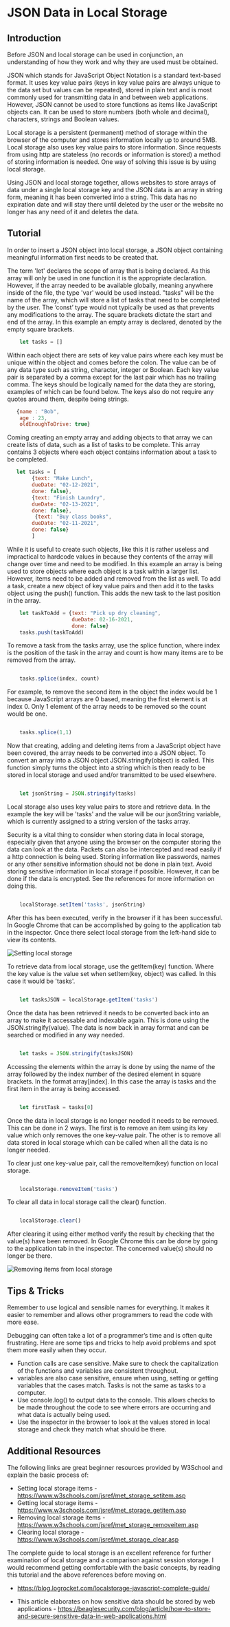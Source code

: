
# JSON Data in Local Storage

## Introduction

Before JSON and local storage can be used in conjunction, an understanding of how they work and why they are used must be obtained. 

JSON which stands for JavaScript Object Notation is a standard text-based format. It uses key value pairs (keys in key value pairs are always unique to the data set but values can be repeated), stored in plain text and is most commonly used for transmitting data in and between web applications. However, JSON cannot be used to store functions as items like JavaScript objects can. It can be used to store numbers (both whole and decimal), characters, strings and Boolean values. 

Local storage is a persistent (permanent) method of storage within the browser of the computer and stores information locally up to around 5MB. Local storage also uses key value pairs to store information. Since requests from using http are stateless (no records or information is stored) a method of storing information is needed. One way of solving this issue is by using local storage.

Using JSON and local storage together, allows websites to store arrays of data under a single local storage key and the JSON data is an array in string form, meaning it has been converted into a string. This data has no expiration date and will stay there until deleted by the user or the website no longer has any need of it and deletes the data. 


## Tutorial

In order to insert a JSON object into local storage, a JSON object containing meaningful information first needs to be created that. 

The term 'let' declares the scope of array that is being declared. As this array will only be used in one function it is the appropriate declaration. However, if the array needed to be available globally, meaning anywhere inside of the file, the type 'var' would be used instead. "tasks" will be the name of the array, which will store a list of tasks that need to be completed by the user. The ‘const’ type would not typically be used as that prevents any modifications to the array. The square brackets dictate the start and end of the array. In this example an empty array is declared, denoted by the empty square brackets.

```javascript
    let tasks = []
```

Within each object there are sets of key value pairs where each key must be unique within the object and comes before the colon. The value can be of any data type such as string, character, integer or Boolean. Each key value pair is separated by a comma except for the last pair which has no trailing comma. The keys should be logically named for the data they are storing, examples of which can be found below. The keys also do not require any quotes around them, despite being strings. 

```javascript
   {name : "Bob",
    age : 23,
    oldEnoughToDrive: true}

```
Coming creating an empty array and adding objects to that array we can create lists of data, such as a list of tasks to be complete. This array contains 3 objects where each object contains information about a task to be completed. 

```javaScript
   let tasks = [
        {text: "Make Lunch",
        dueDate: "02-12-2021",
        done: false},
        {text: "Finish Laundry",
        dueDate: "02-13-2021",
        done: false},
         {text: "Buy class books",
        dueDate: "02-11-2021",
        done: false}
        ]
```

While it is useful to create such objects, like this it is rather useless and impractical to hardcode values in because they contents of the array will change over time and need to be modified. In this example an array is being used to store objects where each object is a task within a larger list. However, items need to be added and removed from the list as well. To add a task, create a new object of key value pairs and then add it to the tasks object using the push() function. This adds the new task to the last position in the array.

```javascript
    let taskToAdd = {text: "Pick up dry cleaning",
                     dueDate: 02-16-2021,
                     done: false}
    tasks.push(taskToAdd)
```

To remove a task from the tasks array, use the splice function, where index is the position of the task in the array and count is how many items are to be removed from the array.

```javascript

    tasks.splice(index, count)
```

For example, to remove the second item in the object the index would be 1 because JavaScript arrays are 0 based, meaning the first element is at index 0. Only 1 element of the array needs to be removed so the count would be one.

```javascript

    tasks.splice(1,1)
```

Now that creating, adding and deleting items from a JavaScript object have been covered, the array needs to be converted into a JSON object. To convert an array into a JSON object JSON.stringify(object) is called. This function simply turns the object into a string which is then ready to be stored in local storage and used and/or transmitted to be used elsewhere.

```javascript

    let jsonString = JSON.stringify(tasks)

```
Local storage also uses key value pairs to store and retrieve data. In the example the key will be 'tasks' and the value will be our jsonString variable, which is currently assigned to a string version of the tasks array.

Security is a vital thing to consider when storing data in local storage, especially given that anyone using the browser on the computer storing the data can look at the data. Packets can also be intercepted and read easily if a http connection is being used. Storing information like passwords, names or any other sensitive information should not be done in plain text. Avoid storing sensitive information in local storage if possible. However, it can be done if the data is encrypted. See the references for more information on doing this.

```javascript

    localStorage.setItem('tasks', jsonString)

```
After this has been executed, verify in the browser if it has been successful. In Google Chrome that can be accomplished by going to the application tab in the inspector. Once there select local storage from the left-hand side to view its contents.

![Setting local storage](localStorageSet.png)

To retrieve data from local storage, use the getItem(key) function. Where the key value is the value set when setItem(key, object) was called. In this case it would be 'tasks'.

```javascript

    let tasksJSON = localStorage.getItem('tasks')

```

Once the data has been retrieved it needs to be converted back into an array to make it accessable and indexable again. This is done using the JSON.stringify(value). The data is now back in array format and can be searched or modified in any way needed. 

```javascript

    let tasks = JSON.stringify(tasksJSON)

```
Accessing the elements within the array is done by using the name of the array followed by the index number of the desired element in square brackets. In the format array[index]. In this case the array is tasks and the first item in the array is being accessed.

```javascript

    let firstTask = tasks[0]

```

Once the data in local storage is no longer needed it needs to be removed. This can be done in 2 ways. The first is to remove an item using its key value which only removes the one key-value pair. The other is to remove all data stored in local storage which can be called when all the data is no longer needed. 

To clear just one key-value pair, call the removeItem(key) function on local storage.

```javascript

    localStorage.removeItem('tasks')

```

To clear all data in local storage call the clear() function. 

```javascript

    localStorage.clear()

```

After clearing it using either method verify the result by checking that the value(s) have been removed. In Google Chrome this can be done by going to the application tab in the inspector. The concerned value(s) should no longer be there. 

![Removing items from local storage](localStorageRemove.png)

## Tips & Tricks

Remember to use logical and sensible names for everything. It makes it easier to remember and allows other programmers to read the code with more ease.

Debugging can often take a lot of a programmer’s time and is often quite frustrating. Here are some tips and tricks to help avoid problems and spot them more easily when they occur. 

* Function calls are case sensitive. Make sure to check the capitalization of the functions and variables are consistent throughout.
* variables are also case sensitive, ensure when using, setting or getting variables that the cases match. Tasks is not the same as tasks to a computer. 
* Use console.log() to output data to the console. This allows checks to be made throughout the code to see where errors are occurring and what data is actually being used.
* Use the inspector in the browser to look at the values stored in local storage and check they match what should be there.

## Additional Resources

The following links are great beginner resources provided by W3School and explain the basic process of:

* Setting local storage items - https://www.w3schools.com/jsref/met_storage_setitem.asp
* Getting local storage items - https://www.w3schools.com/jsref/met_storage_getitem.asp
* Removing local storage items - https://www.w3schools.com/jsref/met_storage_removeitem.asp
* Clearing local storage - https://www.w3schools.com/jsref/met_storage_clear.asp

The complete guide to local storage is an excellent reference for further examination of local storage and a comparison against session storage. I would recommend getting comfortable with the basic concepts, by reading this tutorial and the above references before moving on.
* https://blog.logrocket.com/localstorage-javascript-complete-guide/  

* This article elaborates on how sensitive data should be stored by web applications - https://beaglesecurity.com/blog/article/how-to-store-and-secure-sensitive-data-in-web-applications.html
